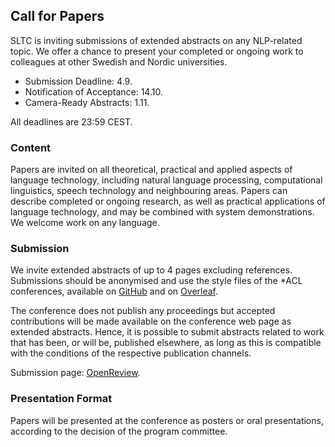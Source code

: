 ## Call for Papers

SLTC is inviting submissions of extended abstracts on any NLP-related topic. We offer a chance to present your completed or ongoing work to colleagues at other Swedish and Nordic universities. 

* Submission Deadline: 4.9.
* Notification of Acceptance: 14.10.
* Camera-Ready Abstracts: 1.11. 

All deadlines are 23:59 CEST.

### Content

Papers are invited on all theoretical, practical and applied aspects of language technology, including natural language processing, computational linguistics, speech technology and neighbouring areas. Papers can describe completed or ongoing research, as well as practical applications of language technology, and may be combined with system demonstrations. We welcome work on any language. 

### Submission 

We invite extended abstracts of up to 4 pages excluding references. Submissions should be anonymised and use the style files of the *ACL conferences, available on [GitHub](https://acl-org.github.io/ACLPUB/formatting.html) and on [Overleaf](https://www.overleaf.com/latex/templates/association-for-computational-linguistics-acl-conference/jvxskxpnznfj). 

The conference does not publish any proceedings but accepted contributions will be made available on the conference web page as extended abstracts. Hence, it is possible to submit abstracts related to work that has been, or will be, published elsewhere, as long as this is compatible with the conditions of the respective publication channels. 

Submission page: [OpenReview](https://openreview.net/group?id=STLC/2024/Conference#tab-your-consoles).

### Presentation Format

Papers will be presented at the conference as posters or oral presentations, according to the decision of the program committee. 
